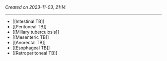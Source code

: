*Created on 2023-11-03, 21:14* 

---
- [[Intestinal TB]] 
- [[Peritoneal TB]] 
- [[Miliary tuberculosis]] 
- [[Mesenteric TB]] 
- [[Anorectal TB]] 
- [[Esophageal TB]] 
- [[Retroperitoneal TB]]  
